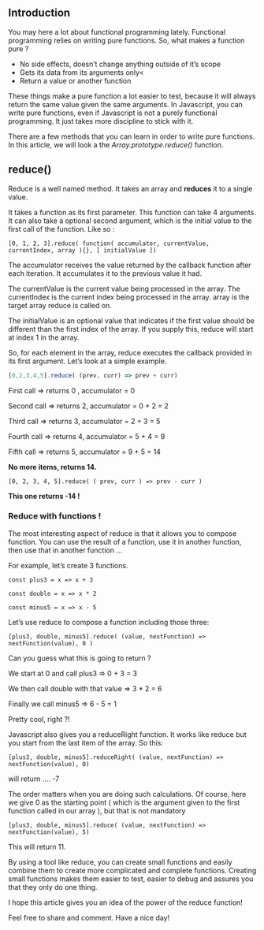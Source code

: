 ## Introduction

You may here a lot about functional programming lately. Functional programming relies on writing pure functions. So, what makes a function pure ?

 - No side effects, doesn’t change anything outside of it’s scope</li>
 - Gets its data from its arguments only<
 - Return a value or another function

These things make a pure function a lot easier to test, because it will always return the same value given the same arguments. In Javascript, you can write pure functions, even if Javascript is not a purely functional programming. It just takes more discipline to stick with it.

There are a few methods that you can learn in order to write pure functions. In this article, we will look a the *Array.prototype.reduce()* function.

## reduce()

Reduce is a well named method. It takes an array and **reduces** it to a single value.

It takes a function as its first parameter. This function can take 4 arguments. It can also take a optional second argument, which is the initial value to the first call of the function. Like so :

`[0, 1, 2, 3].reduce( function( accumulator, currentValue, currentIndex, array ){}, [ initialValue ])`

The accumulator receives the value returned by the callback function after each iteration. It accumulates it to the previous value it had.

The currentValue is the current value being processed in the array.
The currentIndex is the current index being processed in the array.
array is the target array reduce is called on.

The initialValue is an optional value that indicates if the first value should be different than the first index of the array. If you supply this, reduce will start at index 1 in the array.

So, for each element in the array, reduce executes the callback provided in its first argument.
Let’s look at a simple example.
```javascript runnable
[0,2,3,4,5].reduce( (prev, curr) => prev + curr) 
```
First call =&gt; returns 0 , accumulator = 0

Second call =&gt; returns 2, accumulator = 0 + 2 = 2

Third call =&gt; returns 3, accumulator = 2 + 3 = 5

Fourth call =&gt; returns 4, accumulator = 5 + 4 = 9

Fifth call =&gt; returns 5, accumulator = 9 + 5 = 14

<strong>No more items, returns 14.</strong>
<pre><code>[0, 2, 3, 4, 5].reduce( ( prev, curr ) =&gt; prev - curr ) 
</code></pre>
<strong>This one returns -14 !</strong>
<h3>Reduce with functions !</h3>
The most interesting aspect of reduce is that it allows you to compose function. You can use the result of a function, use it in another function, then use that in another function …

For example, let’s create 3 functions.
<pre><code>const plus3 = x =&gt; x + 3

const double = x =&gt; x * 2

const minus5 = x =&gt; x - 5
</code></pre>
Let’s use reduce to compose a function including those three:
<pre><code>[plus3, double, minus5].reduce( (value, nextFunction) =&gt; nextFunction(value), 0 )
</code></pre>
Can you guess what this is going to return ?

We start at 0 and call plus3 =&gt; 0 + 3 = 3

We then call double with that value =&gt; 3 * 2 = 6

Finally we call minus5 =&gt; 6 - 5 = 1

Pretty cool, right ?!

Javascript also gives you a reduceRight function. It works like reduce but you start from the last item of the array. So this:
<pre><code>[plus3, double, minus5].reduceRight( (value, nextFunction) =&gt; nextFunction(value), 0)
</code></pre>
will return …. -7

The order matters when you are doing such calculations. Of course, here we give 0 as the starting point ( which is the argument given to the first function called in our array ), but that is not mandatory
<pre><code>[plus3, double, minus5].reduce( (value, nextFunction) =&gt; nextFunction(value), 5)
</code></pre>
This will return 11.

By using a tool like reduce, you can create small functions and easily combine them to create more complicated and complete functions. Creating small functions makes them easier to test, easier to debug and assures you that they only do one thing.

I hope this article gives you an idea of the power of the reduce function!

Feel free to share and comment.
Have a nice day!
